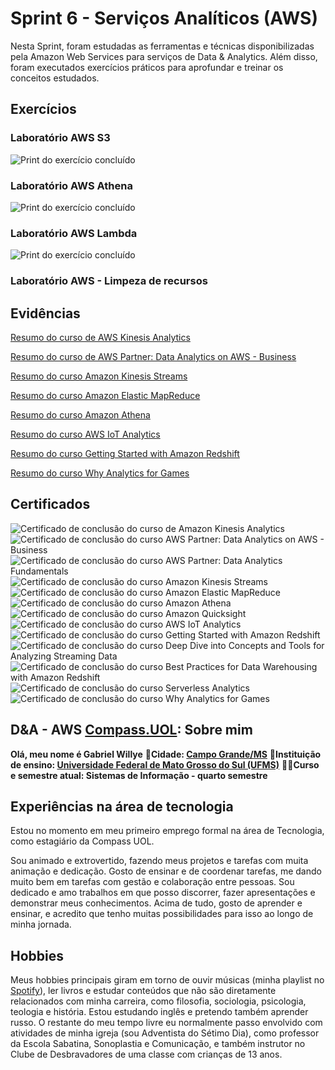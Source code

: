 # Sprint 6 - Serviços Analíticos (AWS)

Nesta Sprint, foram estudadas as ferramentas e técnicas disponibilizadas pela Amazon Web Services para serviços de Data & Analytics. Além disso, foram executados exercícios práticos para aprofundar e treinar os conceitos estudados.

## Exercícios

### Laboratório AWS S3

![Print do exercício concluído](Sprint_6/../exercicios/Lab_AWS_S3.png)

### Laboratório AWS Athena

![Print do exercício concluído](Sprint_6/../exercicios/Lab_AWS_Athena.png)

### Laboratório AWS Lambda

![Print do exercício concluído](Sprint_6/../exercicios/Lab_AWS_Lambda.png)

### Laboratório AWS - Limpeza de recursos

## Evidências

[Resumo do curso de AWS Kinesis Analytics](Sprint_6/evidencias/AmazonKinesisAnalytics.md)

[Resumo do curso de AWS Partner: Data Analytics on AWS - Business](Sprint_6/evidencias/DataAnalytics.md)

[Resumo do curso Amazon Kinesis Streams](Sprint_6/evidencias/AmazonKinesisStreams.md)

[Resumo do curso Amazon Elastic MapReduce](Sprint_6/evidencias/AmazonEMR.md)

[Resumo do curso Amazon Athena](Sprint_6/evidencias/AmazonAthena.md)

[Resumo do curso AWS IoT Analytics](Sprint_6/evidencias/IoTAnalytics.md)

[Resumo do curso Getting Started with Amazon Redshift](Sprint_6/evidencias/AmazonRedshift.md)

[Resumo do curso Why Analytics for Games](Sprint_6/evidencias/AnalyticsGames.md)

## Certificados

![Certificado de conclusão do curso de Amazon Kinesis Analytics](certificados/KinesisAnalytics.png)
![Certificado de conclusão do curso AWS Partner: Data Analytics on AWS - Business](certificados/DataAnalytics.png)
![Certificado de conclusão do curso AWS Partner: Data Analytics Fundamentals](certificados/DataAnalyticsFundamentals.png)
![Certificado de conclusão do curso Amazon Kinesis Streams](certificados/AmazonKinesisStreams.png)
![Certificado de conclusão do curso Amazon Elastic MapReduce](certificados/AmazonEMR.png)
![Certificado de conclusão do curso Amazon Athena](certificados/AmazonAthena.png)
![Certificado de conclusão do curso Amazon Quicksight](certificados/AmazonQuicksight.png)
![Certificado de conclusão do curso AWS IoT Analytics](certificados/IoTAnalytics.png)
![Certificado de conclusão do curso Getting Started with Amazon Redshift](certificados/AmazonRedshift.png)
![Certificado de conclusão do curso Deep Dive into Concepts and Tools for Analyzing Streaming Data](certificados/DeepDive.png)
![Certificado de conclusão do curso Best Practices for Data Warehousing with Amazon Redshift](certificados/DataWarehousing.png)
![Certificado de conclusão do curso Serverless Analytics](certificados/ServerlessAnalytics.png)
![Certificado de conclusão do curso Why Analytics for Games](certificados/AnalyticsGames.png)

## D&A - AWS [Compass.UOL](https://compass.uol/pt/home/?utm_source=google-ads&utm_medium=ppc&utm_campaign=compasso-uol-institucional&utm_term=compass+uol): Sobre mim

**Olá, meu nome é Gabriel Willye**
**🏡Cidade: [Campo Grande/MS](https://www.google.com.br/maps/place/Campo+Grande,+MS/@-20.6258611,-54.8465322,10z/data=!3m1!4b1!4m6!3m5!1s0x9486f3f8b2834447:0xa35a7db8b968e5fd!8m2!3d-20.6281521!4d-54.5218074!16s%2Fg%2F11rgdh3sd7?entry=ttu)**
**🏫Instituição de ensino: [Universidade Federal de Mato Grosso do Sul (UFMS)](https://www.ufms.br/)**
**👨‍🎓Curso e semestre atual: Sistemas de Informação - quarto semestre**

## Experiências na área de tecnologia

Estou no momento em meu primeiro emprego formal na área de Tecnologia, como estagiário da Compass UOL.

Sou animado e extrovertido, fazendo meus projetos e tarefas com muita animação e dedicação. Gosto de ensinar e de coordenar tarefas, me dando muito bem em tarefas com gestão e colaboração entre pessoas. Sou dedicado e amo trabalhos em que posso discorrer, fazer apresentações e demonstrar meus conhecimentos. Acima de tudo, gosto de aprender e ensinar, e acredito que tenho muitas possibilidades para isso ao longo de minha jornada.

## Hobbies

Meus hobbies principais giram em torno de ouvir músicas (minha playlist no [Spotify](https://open.spotify.com/playlist/60y6pGtZ0K207UEY6QipqZ?si=4da97c4284724c35)), ler livros e estudar conteúdos que não são diretamente relacionados com minha carreira, como filosofia, sociologia, psicologia, teologia e história. Estou estudando inglês e pretendo também aprender russo.
O restante do meu tempo livre eu normalmente passo envolvido com atividades de minha igreja (sou Adventista do Sétimo Dia), como professor da Escola Sabatina, Sonoplastia e Comunicação, e também instrutor no Clube de Desbravadores de uma classe com crianças de 13 anos.
